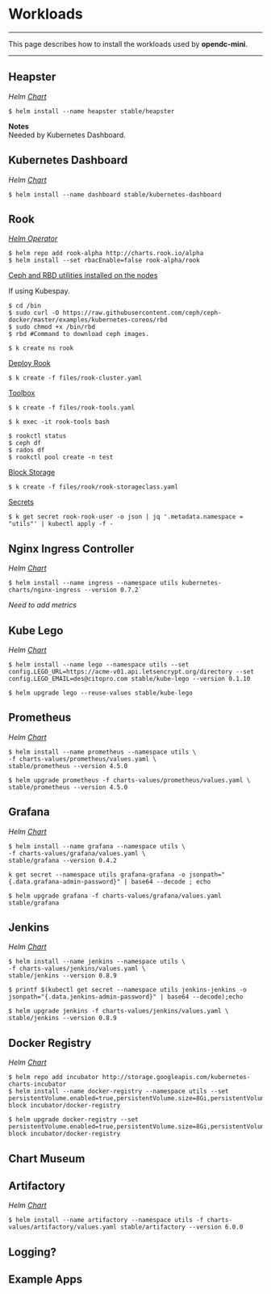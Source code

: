 # Workloads

---

This page describes how to install the workloads used by **opendc-mini**.

---


## Heapster

*Helm [Chart](https://github.com/kubernetes/charts/tree/master/stable/heapster)*

```console
$ helm install --name heapster stable/heapster
```

**Notes**<br/>
Needed by Kubernetes Dashboard.


## Kubernetes Dashboard

*Helm [Chart](https://github.com/kubernetes/charts/tree/master/stable/kubernetes-dashboard)*

```console
$ helm install --name dashboard stable/kubernetes-dashboard
```


## Rook

*[Helm Operator](https://github.com/rook/rook/blob/master/Documentation/helm-operator.md)*

```console
$ helm repo add rook-alpha http://charts.rook.io/alpha
$ helm install --set rbacEnable=false rook-alpha/rook
```

[Ceph and RBD utilities installed on the nodes](https://github.com/rook/rook/blob/master/Documentation/k8s-pre-reqs.md#ceph-and-rbd-utilities-installed-on-the-nodes)

If using Kubespay.

```console
$ cd /bin
$ sudo curl -O https://raw.githubusercontent.com/ceph/ceph-docker/master/examples/kubernetes-coreos/rbd
$ sudo chmod +x /bin/rbd
$ rbd #Command to download ceph images.
```

```console
$ k create ns rook
```

[Deploy Rook](https://github.com/rook/rook/blob/master/Documentation/kubernetes.md#deploy-rook)

```console
$ k create -f files/rook-cluster.yaml
```

[Toolbox](https://github.com/rook/rook/blob/master/Documentation/toolbox.md)

```console
$ k create -f files/rook-tools.yaml

$ k exec -it rook-tools bash
```

```console
$ rookctl status
$ ceph df
$ rados df
$ rookctl pool create -n test
```

[Block Storage](https://github.com/rook/rook/blob/master/Documentation/k8s-block.md)

```console
$ k create -f files/rook/rook-storageclass.yaml
```

[Secrets](https://github.com/rook/rook/blob/master/Documentation/k8s-block.md#secrets)

```console
$ k get secret rook-rook-user -o json | jq '.metadata.namespace = "utils"' | kubectl apply -f -
```


## Nginx Ingress Controller

*Helm [Chart](https://github.com/kubernetes/charts/tree/master/stable/nginx-ingress)*

```console
$ helm install --name ingress --namespace utils kubernetes-charts/nginx-ingress --version 0.7.2`
```

*Need to add metrics*


## Kube Lego

*Helm [Chart](https://github.com/kubernetes/charts/tree/master/stable/kube-lego)*

```console
$ helm install --name lego --namespace utils --set config.LEGO_URL=https://acme-v01.api.letsencrypt.org/directory --set config.LEGO_EMAIL=des@citopro.com stable/kube-lego --version 0.1.10
```

```console
$ helm upgrade lego --reuse-values stable/kube-lego
```


## Prometheus

*Helm [Chart](https://github.com/kubernetes/charts/tree/master/stable/prometheus)*

```console
$ helm install --name prometheus --namespace utils \
-f charts-values/prometheus/values.yaml \
stable/prometheus --version 4.5.0
```

```console
$ helm upgrade prometheus -f charts-values/prometheus/values.yaml \
stable/prometheus --version 4.5.0
```


## Grafana

*Helm [Chart](https://github.com/kubernetes/charts/tree/master/stable/grafana)*

```console
$ helm install --name grafana --namespace utils \
-f charts-values/grafana/values.yaml \
stable/grafana --version 0.4.2
```

```console
k get secret --namespace utils grafana-grafana -o jsonpath="{.data.grafana-admin-password}" | base64 --decode ; echo
```

```console
$ helm upgrade grafana -f charts-values/grafana/values.yaml stable/grafana
```


## Jenkins

*Helm [Chart](https://github.com/kubernetes/charts/tree/master/stable/jenkins)*

```console
$ helm install --name jenkins --namespace utils \
-f charts-values/jenkins/values.yaml \
stable/jenkins --version 0.8.9
```

```console
$ printf $(kubectl get secret --namespace utils jenkins-jenkins -o jsonpath="{.data.jenkins-admin-password}" | base64 --decode);echo
```

```console
$ helm upgrade jenkins -f charts-values/jenkins/values.yaml \
stable/jenkins --version 0.8.9
```


## Docker Registry

*Helm [Chart](https://github.com/kubernetes/charts/tree/master/incubator/docker-registry)*

```console
$ helm repo add incubator http://storage.googleapis.com/kubernetes-charts-incubator
$ helm install --name docker-registry --namespace utils --set persistentVolume.enabled=true,persistentVolume.size=8Gi,persistentVolume.storageClass=rook-block incubator/docker-registry
```

```console
$ helm upgrade docker-registry --set persistentVolume.enabled=true,persistentVolume.size=8Gi,persistentVolume.storageClass=rook-block incubator/docker-registry
```


## Chart Museum



## Artifactory

*Helm [Chart](https://github.com/kubernetes/charts/tree/master/stable/artifactory)*

```console
$ helm install --name artifactory --namespace utils -f charts-values/artifactory/values.yaml stable/artifactory --version 6.0.0
```


## Logging?


## Example Apps

